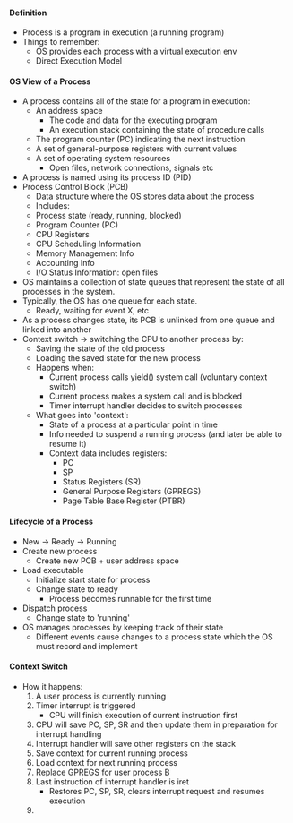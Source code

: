 #### Definition
- Process is a program in execution (a running program)
- Things to remember:
	- OS provides each process with a virtual execution env
	- Direct Execution Model
#### OS View of a Process
- A process contains all of the state for a program in execution:
	- An address space
		- The code and data for the executing program
		- An execution stack containing the state of procedure calls
	- The program counter (PC) indicating the next instruction
	- A set of general-purpose registers with current values
	- A set of operating system resources
		- Open files, network connections, signals etc
- A process is named using its process ID (PID)
- Process Control Block (PCB)
	- Data structure where the OS stores data about the process
	- Includes:
	- Process state (ready, running, blocked)
	- Program Counter (PC)
	- CPU Registers
	- CPU Scheduling Information
	- Memory Management Info
	- Accounting Info
	- I/O Status Information: open files
- OS maintains a collection of state queues that represent the state of all processes in the system. 
- Typically, the OS has one queue for each state.
	- Ready, waiting for event X, etc
- As a process changes state, its PCB is unlinked from one queue and linked into another
- Context switch -> switching the CPU to another process by:
	- Saving the state of the old process
	- Loading the saved state for the new process
	- Happens when:
		- Current process calls yield() system call (voluntary context switch)
		- Current process makes a system call and is blocked
		- Timer interrupt handler decides to switch processes
	- What goes into 'context':
		- State of a process at a particular point in time
		- Info needed to suspend a running process (and later be able to resume it)
		- Context data includes registers:
			- PC
			- SP
			- Status Registers (SR)
			- General Purpose Registers (GPREGS)
			- Page Table Base Register (PTBR)
#### Lifecycle of a Process
- New -> Ready -> Running
- Create new process
	- Create new PCB + user address space
- Load executable
	- Initialize start state for process
	- Change state to ready
		- Process becomes runnable for the first time
- Dispatch process
	- Change state to 'running'
- OS manages processes by keeping track of their state
	- Different events cause changes to a process state which the OS must record and implement
#### Context Switch 
- How it happens:
	1. A user process is currently running 
	2. Timer interrupt is triggered 
		- CPU will finish execution of current instruction first
	3. CPU will save PC, SP, SR and then update them in preparation for interrupt handling
	4. Interrupt handler will save other registers on the stack 
	5. Save context for current running process 
	6. Load context for next running process
	7. Replace GPREGS for user process B
	8. Last instruction of interrupt handler is iret 
		- Restores PC, SP, SR, clears interrupt request and resumes execution
	9. 